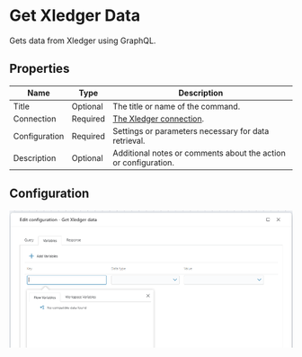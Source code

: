 # Get Xledger Data

Gets data from Xledger using GraphQL.

## Properties

| Name            | Type      | Description                                                 |
|-----------------|-----------|-------------------------------------------------------------|
| Title           | Optional  | The title or name of the command.                           |
| Connection      | Required  | [The Xledger connection](./connecting-to-xledger.md).       |
| Configuration   | Required  | Settings or parameters necessary for data retrieval.        |
| Description     | Optional  | Additional notes or comments about the action or configuration. |

## Configuration

![img](../../../../images/flow/xleger-config.png)